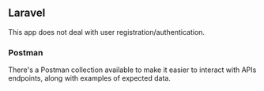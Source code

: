 ## Laravel

This app does not deal with user registration/authentication.

### Postman
There's a Postman collection available to make it easier to interact with APIs endpoints,
along with examples of expected data.
